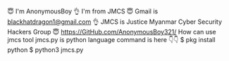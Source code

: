 😇 I'm AnonymousBoy
👌 I'm from JMCS
😇 Gmail is blackhatdragon1@gmail.com
👌 JMCS is Justice Myanmar Cyber Security Hackers Group
😇 https://GitHub.com/AnonymousBoy321/
How can use jmcs tool
jmcs.py is python language
command is here 👇👇
$ pkg install python
$ python3 jmcs.py
